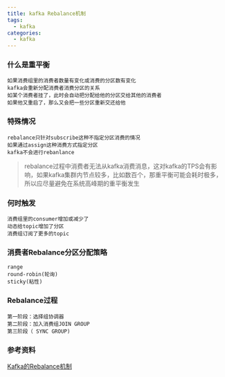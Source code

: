 ```yaml
---
title: kafka Rebalance机制
tags:
  - kafka
categories:
  - kafka
---
```


### 什么是重平衡

```
如果消费组里的消费者数量有变化或消费的分区数有变化
kafka会重新分配消费者消费分区的关系
如某个消费者挂了，此时会自动把分配给他的分区交给其他的消费者
如果他又重启了，那么又会把一些分区重新交还给他
```

### 特殊情况

```
rebalance只针对subscribe这种不指定分区消费的情况
如果通过assign这种消费方式指定分区
kafka不会进行rebanlance
```

> rebalance过程中消费者无法从kafka消费消息，这对kafka的TPS会有影响，如果kafka集群内节点较多，比如数百个，那重平衡可能会耗时极多，所以应尽量避免在系统高峰期的重平衡发生

### 何时触发

```
消费组里的consumer增加或减少了
动态给topic增加了分区
消费组订阅了更多的topic
```


### 消费者Rebalance分区分配策略

```
range
round-robin(轮询)
sticky(粘性)
```

### Rebalance过程

```
第一阶段：选择组协调器
第二阶段：加入消费组JOIN GROUP
第三阶段（ SYNC GROUP)
```

### 参考资料

[Kafka的Rebalance机制](https://blog.csdn.net/Blackic_960703/article/details/126179913)